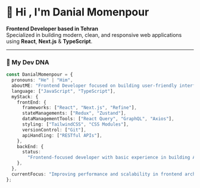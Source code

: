 <h1 align="start">👋 Hi , I'm Danial Momenpour </h1>

<p align="start">
  <strong>Frontend Developer based in Tehran</strong><br />
  Specialized in building modern, clean, and responsive web applications using <strong>React</strong>, <strong>Next.js</strong> & <strong>TypeScript</strong>.
</p>

---

### 🧬 My Dev DNA

```ts
const DanialMomenpour = {
  pronouns: "He" | "Him",
  aboutME: "Frontend Developer focused on building user-friendly interfaces with React.js",
  language: ["JavaScript", "TypeScript"],
  myStack: {
    frontEnd: {
      frameworks: ["React", "Next.js", "Refine"],
      stateManagements: ["Redux", "Zustand"],
      dataManagementTools: ["React Query", "GraphQL", "Axios"],
      styling: ["TailwindCSS", "CSS Modules"],
      versionControl: ["Git"],
      apiHandling: ["RESTful APIs"],
    },
    backEnd: {
      status:
        "Frontend-focused developer with basic experience in building APIs using Next.js (API Routes) 😊",
    },
  },
  currentFocus: "Improving performance and scalability in frontend architecture.",
};
